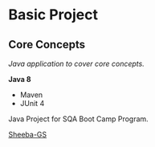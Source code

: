 # Basic Project
## Core Concepts

*Java application to cover core concepts.*

**Java 8**

* Maven
* JUnit 4

Java Project for SQA Boot Camp Program. 

[Sheeba-GS](https://github.com/SheebaGS)
